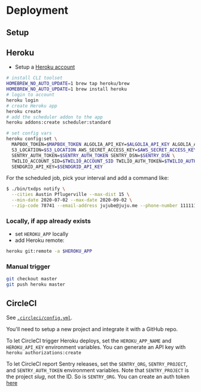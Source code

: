 # Deployment

## Setup

## Heroku

- Setup a [Heroku account](https://signup.heroku.com/)

```sh
# install CLI toolset
HOMEBREW_NO_AUTO_UPDATE=1 brew tap heroku/brew
HOMEBREW_NO_AUTO_UPDATE=1 brew install heroku
# login to account
heroku login
# create Heroku app
heroku create
# add the scheduler addon to the app
heroku addons:create scheduler:standard

# set config vars
heroku config:set \
  MAPBOX_TOKEN=$MAPBOX_TOKEN ALGOLIA_API_KEY=$ALGOLIA_API_KEY ALGOLIA_APP_ID=$ALGOLIA_APP_ID \
  S3_LOCATION=$S3_LOCATION AWS_SECRET_ACCESS_KEY=$AWS_SECRET_ACCESS_KEY AWS_ACCESS_KEY_ID=$AWS_ACCESS_KEY_ID \
  SENTRY_AUTH_TOKEN=$SENTRY_AUTH_TOKEN SENTRY_DSN=$SENTRY_DSN \
  TWILIO_ACCOUNT_SID=$TWILIO_ACCOUNT_SID TWILIO_AUTH_TOKEN=$TWILIO_AUTH_TOKEN TWILIO_PHONE_NUMBER=$TWILIO_PHONE_NUMBER \
  SENDGRID_API_KEY=$SENDGRID_API_KEY
```

For the scheduled job, pick your interval and add a command like:

```sh
$ ./bin/txdps notify \
  --cities Austin Pflugerville --max-dist 15 \
  --min-date 2020-07-02 --max-date 2020-09-02 \
  --zip-code 78741 --email-address jujube@juju.me --phone-number 111111111
```

### Locally, if app already exists

- set `HEROKU_APP` locally
- add Heroku remote:

```sh
heroku git:remote -a $HEROKU_APP
```

### Manual trigger

```sh
git checkout master
git push heroku master
```

## CircleCI

See [`.circleci/config.yml`](./.circleci/config.yml).

You'll need to setup a new project and integrate it with a GitHub repo.

To let CircleCI trigger Heroku deploys, set the `HEROKU_APP_NAME` and `HEROKU_API_KEY` environment variables. You can generate an API key with `heroku authorizations:create`

To let CircleCI report Sentry releases, set the `SENTRY_ORG`, `SENTRY_PROJECT`, and `SENTRY_AUTH_TOKEN` environment variables. Note that `SENTRY_PROJECT` is the project _slug_, not the ID. So is `SENTRY_ORG`. You can create an auth token [here](https://sentry.io/settings/account/api/auth-tokens/)
